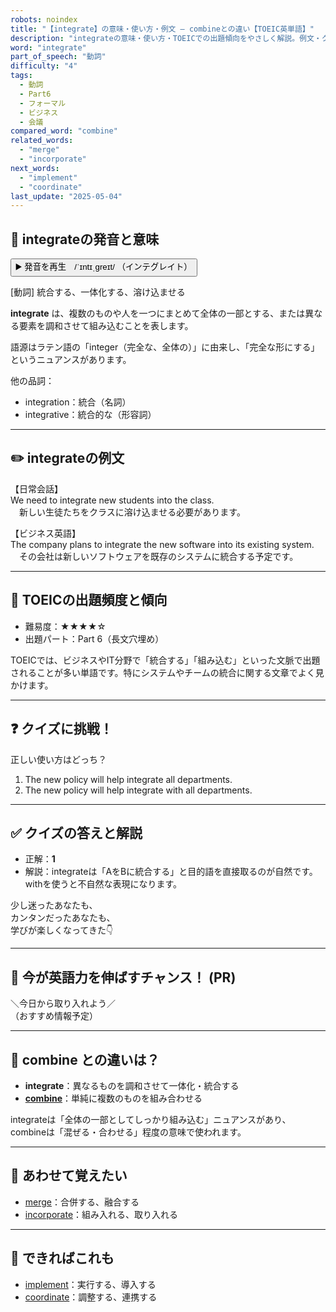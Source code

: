 ```yaml
---
robots: noindex
title: "【integrate】の意味・使い方・例文 ― combineとの違い【TOEIC英単語】"
description: "integrateの意味・使い方・TOEICでの出題傾向をやさしく解説。例文・クイズ付きでcombineとの違いもわかりやすく学べます。"
word: "integrate"
part_of_speech: "動詞"
difficulty: "4"
tags:
  - 動詞
  - Part6
  - フォーマル
  - ビジネス
  - 会議
compared_word: "combine"
related_words:
  - "merge"
  - "incorporate"
next_words:
  - "implement"
  - "coordinate"
last_update: "2025-05-04"
---
```


## 🔰 integrateの発音と意味

<button class="play-audio" onclick="playTTS('integrate')">
  <span class="play-audio-main">
    ▶️ 発音を再生　/ˈɪntɪˌɡreɪt/
  </span>
  <span class="play-audio-sub">
    （インテグレイト）
  </span>
</button>

[動詞] 統合する、一体化する、溶け込ませる

**integrate** は、複数のものや人を一つにまとめて全体の一部とする、または異なる要素を調和させて組み込むことを表します。

語源はラテン語の「integer（完全な、全体の）」に由来し、「完全な形にする」というニュアンスがあります。

他の品詞：  
- integration：統合（名詞）
- integrative：統合的な（形容詞）

---

## ✏️ integrateの例文

【日常会話】  
We need to integrate new students into the class.  
　新しい生徒たちをクラスに溶け込ませる必要があります。

【ビジネス英語】  
The company plans to integrate the new software into its existing system.  
　その会社は新しいソフトウェアを既存のシステムに統合する予定です。

---

## 🎯 TOEICの出題頻度と傾向

- 難易度：★★★★☆
- 出題パート：Part 6（長文穴埋め）

TOEICでは、ビジネスやIT分野で「統合する」「組み込む」といった文脈で出題されることが多い単語です。特にシステムやチームの統合に関する文章でよく見かけます。

---

## ❓ クイズに挑戦！

正しい使い方はどっち？

1. The new policy will help integrate all departments.  
2. The new policy will help integrate with all departments.

---

## ✅ クイズの答えと解説

- 正解：**1**
- 解説：integrateは「AをBに統合する」と目的語を直接取るのが自然です。withを使うと不自然な表現になります。

少し迷ったあなたも、  
カンタンだったあなたも、  
学びが楽しくなってきた👇️

---

## 🚀 今が英語力を伸ばすチャンス！ (PR)

<div class="info-center">
＼今日から取り入れよう／<br>  
（おすすめ情報予定）
</div>

---

## 🤔  combine との違いは？

- **integrate**：異なるものを調和させて一体化・統合する
- **[combine](/word/combine)**：単純に複数のものを組み合わせる

integrateは「全体の一部としてしっかり組み込む」ニュアンスがあり、combineは「混ぜる・合わせる」程度の意味で使われます。

---

## 🧩 あわせて覚えたい

- [merge](/word/merge)：合併する、融合する
- [incorporate](/word/incorporate)：組み入れる、取り入れる

---

## 📖 できればこれも

- [implement](/word/implement)：実行する、導入する
- [coordinate](/word/coordinate)：調整する、連携する

<!-- cvid: aid43_bid21 -->
